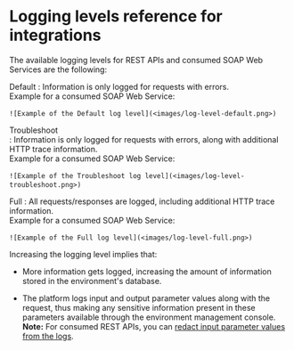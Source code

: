 # Logging levels reference for integrations

The available logging levels for REST APIs and consumed SOAP Web Services are the following:

Default
:   Information is only logged for requests with errors.  
    Example for a consumed SOAP Web Service:

    ![Example of the Default log level](<images/log-level-default.png>)

Troubleshoot  
:   Information is only logged for requests with errors, along with additional HTTP trace information.  
    Example for a consumed SOAP Web Service:

    ![Example of the Troubleshoot log level](<images/log-level-troubleshoot.png>)

Full
:   All requests/responses are logged, including additional HTTP trace information.  
    Example for a consumed SOAP Web Service:

    ![Example of the Full log level](<images/log-level-full.png>)

Increasing the logging level implies that:

* More information gets logged, increasing the amount of information stored in the environment's database.

* The platform logs input and output parameter values along with the request, thus making any sensitive information present in these parameters available through the environment management console.  
**Note:** For consumed REST APIs, you can [redact input parameter values from the logs](rest/consume-rest-apis/redact-info-from-logs.md).
